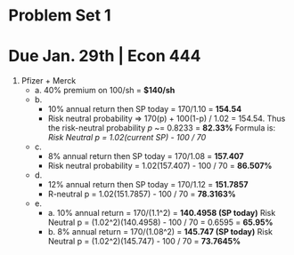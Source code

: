 # Problem Set 1

Due Jan. 29th | Econ 444
======

1. Pfizer + Merck
	- a. 40% premium on 100/sh = **$140/sh**
	- b. 
		- 10% annual return then SP today = 170/1.10 = **154.54**
		- Risk neutral probability => 170(p) + 100(1-p) / 1.02 = 154.54.
		Thus the risk-neutral probability *p* ~= 0.8233 = **82.33%**
		Formula is: *Risk Neutral p = 1.02(current SP) - 100 / 70*
	- c. 
		- 8% annual return then SP today = 170/1.08 = **157.407**
		- Risk neutral probability = 1.02(157.407) - 100 / 70 = **86.507%**
	- d. 
		- 12% annual return then SP today = 170/1.12 = **151.7857**
		- R-neutral p = 1.02(151.7857) - 100 / 70 = **78.3163%**
	- e. 
		- a. 10% annual return = 170/(1.1^2) = **140.4958 (SP today)**
		Risk Neutral p = (1.02^2)(140.4958) - 100 / 70 = 0.6595 = **65.95%**
		- b. 8% annual return = 170/(1.08^2) = **145.747 (SP today)**
		Risk Neutral p = (1.02^2)(145.747) - 100 / 70 = **73.7645%**

